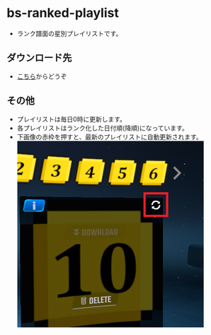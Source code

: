 # bs-ranked-playlist

 - ランク譜面の星別プレイリストです。


## ダウンロード先

 * [こちら](https://github.com/jundoll/bs-ranked-playlist/releases/latest)からどうぞ


## その他
 - プレイリストは毎日0時に更新します。
 - 各プレイリストはランク化した日付順(降順)になっています。
 - 下画像の赤枠を押すと、最新のプレイリストに自動更新されます。  
   ![Sync](img/sync.png)
